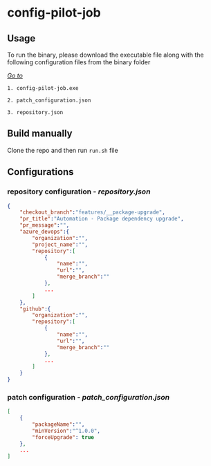 # config-pilot-job

## Usage

To run the binary, please download the executable file along with the following configuration files from the binary folder

[*Go to*](https://github.com/niyas-ali/config-pilot-agent/tree/master/binary)
```
1. config-pilot-job.exe
```

```
2. patch_configuration.json
```

```
3. repository.json
```

## Build manually

Clone the repo and then run `run.sh` file

## Configurations

### repository configuration - *repository.json*

```json
{
    "checkout_branch":"features/__package-upgrade",
    "pr_title":"Automation - Package dependency upgrade",
    "pr_message":"",
    "azure_devops":{
        "organization":"",
        "project_name":"",
        "repository":[
            {
                "name":"",
                "url":"",
                "merge_branch":""
            },
            ...
        ]
    },
    "github":{
        "organization":"",
        "repository":[
            {
                "name":"",
                "url":"",
                "merge_branch":""
            },
            ...
        ]
    }
}
```
### patch configuration - *patch_configuration.json*

```json
[
    {
        "packageName":"",
        "minVersion":"^1.0.0",
        "forceUpgrade": true
    },
    ...
]
```